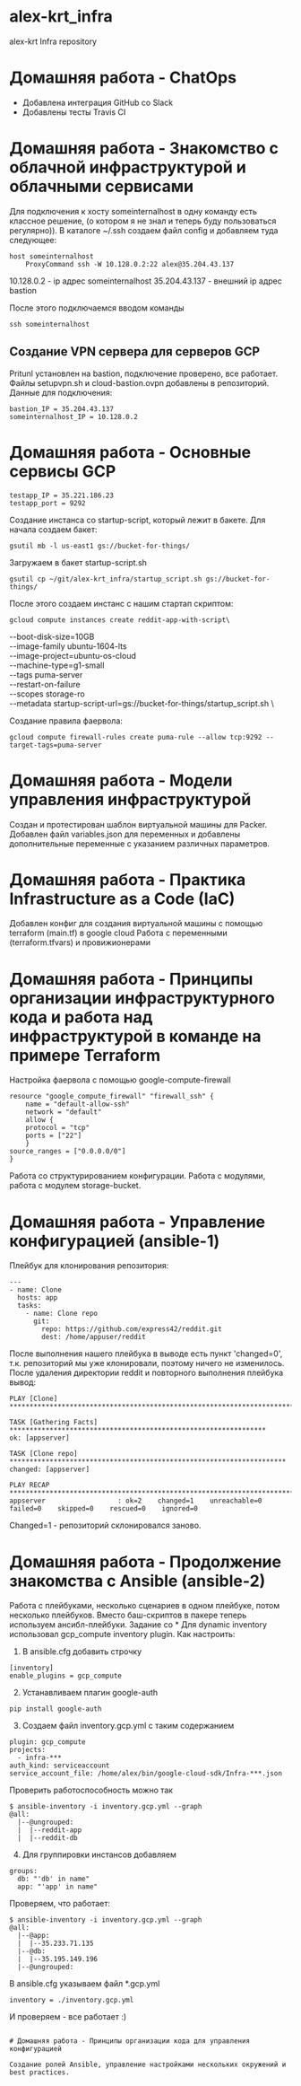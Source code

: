 # alex-krt_infra
alex-krt Infra repository

# Домашняя работа -  ChatOps
- Добавлена интеграция GitHub со Slack
- Добавлены тесты Travis CI

# Домашняя работа - Знакомство с облачной инфраструктурой и облачными сервисами

Для подключения к хосту someinternalhost в одну команду есть классное решение, (о котором я не знал и теперь буду пользоваться регулярно)).
В каталоге ~/.ssh создаем файл config и добавляем туда следующее:
	
	host someinternalhost
		ProxyCommand ssh -W 10.128.0.2:22 alex@35.204.43.137

10.128.0.2 - ip адрес someinternalhost
35.204.43.137 - внешний ip адрес bastion

После этого подключаемся вводом команды 
	
	ssh someinternalhost

## Создание VPN сервера для серверов GCP

Pritunl установлен на bastion, подключение проверено, все работает.
Файлы setupvpn.sh и cloud-bastion.ovpn добавлены в репозиторий.
Данные для подключения:

	bastion_IP = 35.204.43.137
	someinternalhost_IP = 10.128.0.2

# Домашняя работа - Основные сервисы GCP

	testapp_IP = 35.221.186.23
	testapp_port = 9292

Создание инстанса со startup-script, который лежит в бакете.
Для начала создаем бакет:

	gsutil mb -l us-east1 gs://bucket-for-things/

Загружаем в бакет startup-script.sh

	gsutil cp ~/git/alex-krt_infra/startup_script.sh gs://bucket-for-things/

После этого создаем инстанс с нашим стартап скриптом:

	gcloud compute instances create reddit-app-with-script\
  --boot-disk-size=10GB \
  --image-family ubuntu-1604-lts \
  --image-project=ubuntu-os-cloud \
  --machine-type=g1-small \
  --tags puma-server \
  --restart-on-failure \
  --scopes storage-ro \
  --metadata startup-script-url=gs://bucket-for-things/startup_script.sh \

Создание правила фаервола:

	gcloud compute firewall-rules create puma-rule --allow tcp:9292 --target-tags=puma-server

# Домашняя работа - Модели управления инфраструктурой

Создан и протестирован шаблон виртуальной машины для Packer. 
Добавлен файл variables.json для переменных и добавлены дополнительные переменные с указанием различных параметров.

# Домашняя работа - Практика Infrastructure as a Code (IaC)

Добавлен конфиг для создания виртуальной машины с помощью terraform (main.tf) в google cloud
Работа с переменными (terraform.tfvars) и провижионерами

# Домашняя работа - Принципы организации инфраструктурного кода и работа над инфраструктурой в команде на примере Terraform

Настройка фаервола с помощью google-compute-firewall

	resource "google_compute_firewall" "firewall_ssh" {
  		name = "default-allow-ssh"
  		network = "default"
  		allow {
    	protocol = "tcp"
    	ports = ["22"]
  		}
  	source_ranges = ["0.0.0.0/0"]
	}

Работа со структурированием конфигурации.
Работа с модулями, работа с модулем storage-bucket.

# Домашняя работа - Управление конфигурацией (ansible-1)

Плейбук для клонирования репозитория:
```
---
- name: Clone
  hosts: app
  tasks:
    - name: Clone repo
      git:
        repo: https://github.com/express42/reddit.git
        dest: /home/appuser/reddit
```
После выполнения нашего плейбука в выводе есть пункт 'changed=0', т.к. репозиторий мы уже клонировали, поэтому ничего не изменилось.
После удаления директории reddit и повторного выполнения плейбука вывод:

```
PLAY [Clone] **************************************************************************

TASK [Gathering Facts] ****************************************************************
ok: [appserver]

TASK [Clone repo] *********************************************************************
changed: [appserver]

PLAY RECAP ****************************************************************************
appserver                  : ok=2    changed=1    unreachable=0    failed=0    skipped=0    rescued=0    ignored=0

```

Changed=1 - репозиторий склонировался заново.

# Домашняя работа - Продолжение знакомства с Ansible (ansible-2)

Работа с плейбуками, несколько сценариев в одном плейбуке, потом несколько плейбуков.
Вместо баш-скриптов в пакере теперь используем ансибл-плейбуки.
Задание со *
Для dynamic inventory использовал gcp_compute inventory plugin. Как настроить:
1. В ansible.cfg добавить строчку
```
[inventory]
enable_plugins = gcp_compute
```
2. Устанавливаем плагин google-auth
```
pip install google-auth
```
3. Создаем файл inventory.gcp.yml с таким содержанием
```
plugin: gcp_compute
projects:
  - infra-***
auth_kind: serviceaccount
service_account_file: /home/alex/bin/google-cloud-sdk/Infra-***.json
```
Проверить работоспособность можно так
```
$ ansible-inventory -i inventory.gcp.yml --graph
@all:
  |--@ungrouped:
  |  |--reddit-app
  |  |--reddit-db
```
4. Для группировки инстансов добавляем
```
groups:
  db: "'db' in name"
  app: "'app' in name"
```
Проверяем, что работает:
```
$ ansible-inventory -i inventory.gcp.yml --graph
@all:
  |--@app:
  |  |--35.233.71.135
  |--@db:
  |  |--35.195.149.196
  |--@ungrouped:
```
В ansible.cfg указываем файл *.gcp.yml 
```
inventory = ./inventory.gcp.yml
```
И проверяем - все работает :)
```

# Домашняя работа - Принципы организации кода для управления конфигурацией

Создание ролей Ansible, управление настройками нескольких окружений и best practices.